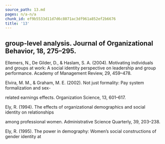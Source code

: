 ```yaml
---
source_path: 13.md
pages: n/a-n/a
chunk_id: ef9b5533d11d7d6c8071ac3df961a852ef2b6676
title: '13'
---
```

## group-level analysis. Journal of Organizational Behavior, 18, 275–295.

Ellemers, N., De Gilder, D., & Haslam, S. A. (2004). Motivating individuals and groups at work: A social identity perspective on leadership and group performance. Academy of Management Review, 29, 459–478.

Elvira, M. M., & Graham, M. E. (2002). Not just formality: Pay system formalization and sex-

related earnings effects. Organization Science, 13, 601–617.

Ely, R. (1994). The effects of organizational demographics and social identity on relationships

among professional women. Administrative Science Quarterly, 39, 203–238.

Ely, R. (1995). The power in demography: Women’s social constructions of gender identity at
